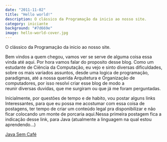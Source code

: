 ```yaml
---
date: "2011-11-02"
title: "Hello world!"
description: O clássico da Programação da inicio ao nosso site. 
category: iniciante
background: "#7d669e"
image: hello-world-cover.jpg
---
```

O clássico da Programação da inicio ao nosso site. 

Bem vindos a quem chegou, vamos ver se serve de alguma coisa essa vinda até aqui. Por hora vamos falar do proposito desse blog. Como um estudante de Ciência da Computação, eu vejo e sinto diversas dificuldades, sobre os mais variados assuntos, desde uma logica de programação, paradigmas, até a nossa querida Arquitetura e Organização de computadores, por isso resolvi criar esse blog de modo a reunir diversas duvidas, que me surgiram ou que já me foram perguntadas.

Inicialmente, por questões de tempo e de habito, vou postar alguns links Interessantes, para que eu possa me acostumar com essa coisa de postagens, ter tempo de criar um conteúdo legal pra disponibilizar e não ficar colocando um monte de porcaria aqui.Nessa primeira postagem fica a indicação desse link, para Java (atualmente a linguagem na qual estou aprendendo...)

[Java Sem Café](http://javasemcafe.blogspot.com/ "Java Sem Café - andii.brunetta")

 
<Signature></Signature>